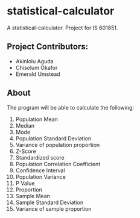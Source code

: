 # statistical-calculator
A statistical-calculator. Project for IS 601851.
## Project Contributors: 
* Akinlolu Aguda
* Chisolum Okafor
* Emerald Umstead

## About
The program will be able to calculate the following:

1. Population Mean
2. Median
3. Mode
4. Population Standard Deviation
5. Variance of population proportion
6. Z-Score
7. Standardized score
8. Population Correlation Coefficient
9. Confidence Interval
10. Population Variance
11. P Value
12. Proportion
13. Sample Mean
14. Sample Standard Deviation
15. Variance of sample proportion

